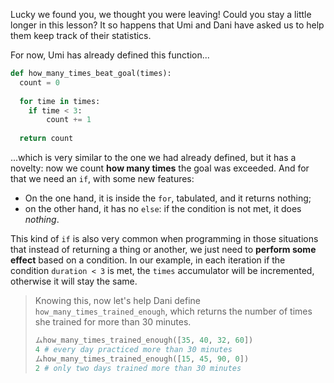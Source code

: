 Lucky we found you, we thought you were leaving! Could you stay a little longer in this lesson? It so happens that Umi and Dani have asked us to help them keep track of their statistics.

For now, Umi has already defined this function...

```python
def how_many_times_beat_goal(times):
  count = 0
 
  for time in times:
	if time < 3:
  		count += 1
    
  return count
```

...which is very similar to the one we had already defined, but it has a novelty: now we count **how many times** the goal was exceeded. And for that we need an `if`, with some new features:

  * On the one hand, it is inside the `for`, tabulated, and it returns nothing;
  * on the other hand, it has no `else`: if the condition is not met, it does _nothing_.

This kind of `if` is also very common when programming in those situations that instead of returning a thing or another, we just need to **perform some effect** based on a condition.  In our example, in each iteration if the condition `duration < 3` is met, the `times` accumulator will be incremented, otherwise it will stay the same.



> Knowing this, now let's help Dani define `how_many_times_trained_enough`, which returns the number of times she trained for more than 30 minutes.
>
> ```python
> ムhow_many_times_trained_enough([35, 40, 32, 60])
> 4 # every day practiced more than 30 minutes
> ムhow_many_times_trained_enough([15, 45, 90, 0])
> 2 # only two days trained more than 30 minutes
> ```
